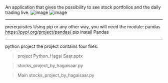 An application that gives the possibility to see stock portfolios and the daily trading live.
![image](https://github.com/HagaiSaar/Hagai-Saar/assets/157474708/ee250ac7-c945-4490-91ab-d28154739ab5)
![image](https://github.com/HagaiSaar/Hagai-Saar/assets/157474708/d724c14d-8ddc-4e6a-8250-b73c761f391d)

******************************************************
prerequisites
Using pip or any other way, you will need the module:
pandas
https://pypi.org/project/pandas/
pip install Pandas

*******************************************************
python project
the project contains four files:


>project Python_Hagai Saar.pptx

>stocks_project_by_hagaisaar.py

>Main stocks_project_by_hagaisaar.py
